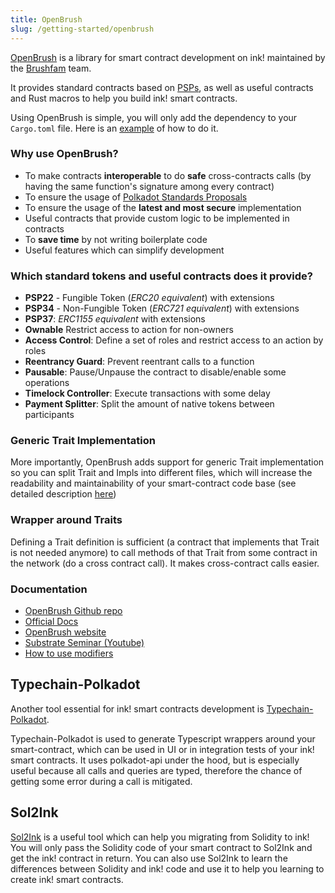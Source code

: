 ```yaml
---
title: OpenBrush
slug: /getting-started/openbrush
---
```


[OpenBrush] is a library for smart contract development on ink! maintained by the
[Brushfam](https://brushfam.io) team. 

It provides standard contracts based on [PSPs], as well as useful contracts and Rust macros to help you build ink! smart contracts.

Using OpenBrush is simple, you will only add the dependency to your `Cargo.toml` file. Here is an [example](https://learn.brushfam.io/docs/OpenBrush/smart-contracts/overview) of how to do it.

### Why use OpenBrush?

- To make contracts **interoperable** to do **safe** cross-contracts calls (by having the same function's signature among every contract)
- To ensure the usage of [Polkadot Standards Proposals][PSPs]
- To ensure the usage of the **latest and most secure** implementation
- Useful contracts that provide custom logic to be implemented in contracts
- To **save time** by not writing boilerplate code
- Useful features which can simplify development

### Which standard tokens and useful contracts does it provide?

- **PSP22** - Fungible Token (*ERC20 equivalent*) with extensions
- **PSP34** - Non-Fungible Token (*ERC721 equivalent*) with extensions
- **PSP37**: *ERC1155 equivalent* with extensions
- **Ownable** Restrict access to action for non-owners
- **Access Control**: Define a set of roles and restrict access to an action by roles
- **Reentrancy Guard**: Prevent reentrant calls to a function
- **Pausable**: Pause/Unpause the contract to disable/enable some operations
- **Timelock Controller**: Execute transactions with some delay
- **Payment Splitter**: Split the amount of native tokens between participants

### Generic Trait Implementation

More importantly, OpenBrush adds support for generic Trait implementation so you can split Trait and Impls into different files, which will increase the readability and maintainability of your smart-contract code base (see detailed description [here](https://learn.brushfam.io/docs/OpenBrush/smart-contracts/example/setup_project))

### Wrapper around Traits

Defining a Trait definition is sufficient (a contract that implements that Trait is not needed anymore) to call methods of that Trait from some contract in the network (do a cross contract call). It makes cross-contract calls easier.

### Documentation

- [OpenBrush Github repo](https://github.com/727-Ventures/openbrush-contracts)
- [Official Docs](https://learn.brushfam.io/docs/OpenBrush)
- [OpenBrush website](https://openbrush.io/)
- [Substrate Seminar (Youtube)](https://www.youtube.com/watch?v=I5OFGNVvzOc)
- [How to use modifiers](https://medium.com/supercolony/how-to-use-modifiers-for-ink-smart-contracts-using-openbrush-7a9e53ba1c76)

## Typechain-Polkadot

Another tool essential for ink! smart contracts development is [Typechain-Polkadot](https://github.com/727-Ventures/typechain-polkadot).

Typechain-Polkadot is used to generate Typescript wrappers around your smart-contract, which can be used in UI or in integration tests of your ink! smart contracts. It uses polkadot-api under the hood, but is especially useful because all calls and queries are typed, therefore the chance of getting some error during a call is mitigated.

## Sol2Ink

[Sol2Ink](https://github.com/727-Ventures/sol2ink) is a useful tool which can help you migrating from Solidity to ink! You will only pass the Solidity code of your smart contract to Sol2Ink and get the ink! contract in return. You can also use Sol2Ink to learn the differences between Solidity and ink! code and use it to help you learning to create ink! smart contracts.

[OpenBrush]: https://github.com/727-Ventures/openbrush-contracts
[PSPs]: https://github.com/w3f/PSPs
